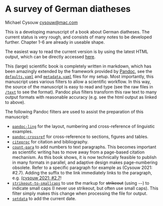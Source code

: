 # A survey of German diatheses

Michael Cysouw <cysouw@mac.com>

This is a developing manuscript of a book about German diatheses. The current status is very rough, and consists of many notes to be developed further. Chapter 1-6 are already in useable shape.

The easiest way to read the current version is by using the latest HTML output, which can be directly accessed [here](https://gitcdn.link/repo/cysouw/diathesis/main/cysouwDiathesisManuscript.html).

This (large) scientific book is completely written in markdown, which has been amazingly extended by the framework provided by [Pandoc](https://pandoc.org/index.html), see the [`defaults.yaml`](defaults.yaml) and [`metadata.yaml`](metadata.yaml) files for my setup. Most importantly, this manuscript uses various filters to allow a scientific workflow.  In this way, the source of the manuscript is easy to read and type (see the raw files in [`/text`](text) to see the format). Pandoc plus filters transform this raw text to many output formats with reasonable accuracy (e.g. see the html output as linked to above). 

The following Pandoc filters are used to assist the preparation of this manuscript:
- [`pandoc-ling`](https://github.com/cysouw/pandoc-ling) for the layout, numbering and cross-reference of linguistic examples.
- [`pandoc-crossref`](https://github.com/lierdakil/pandoc-crossref) for cross-reference to sections, figures and tables.
- [`citeproc`](https://github.com/jgm/citeproc) for citation and bibliography.
- [`count-para`](https://github.com/cysouw/count-para) to add numbers to text paragraphs. This becomes important as scientific writing has to move away from a page-based citation mechanism. As this book shows, it is now technically feasible to publish in many formats in parallel, and adaptive design makes page-numbering obsolete. Refer to a specific paragraph for example as (Cysouw 2021: #2.7). Adding the suffix to the link immediately links to the paragraph, e.g. [(cysouw 2021: #2.7](https://gitcdn.link/repo/cysouw/diathesis/main/cysouwDiathesisManuscript.html#2.7)!
- [`strikeout-to-smallcaps`](/filters/strikeout-to-smallcaps.lua) to use the markup for  ~~strikeout~~ (using `~~`) to indicate small caps (I never use strikeout, but often use small caps). This filter simply makes this change when processing the file for output.
-  [`setdata`](filters/setdate.lua) to add the current date.

  

